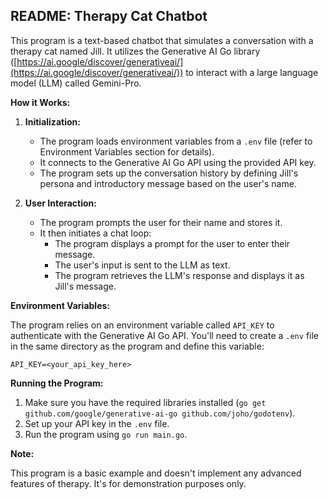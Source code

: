 ## README: Therapy Cat Chatbot

This program is a text-based chatbot that simulates a conversation with a therapy cat named Jill. It utilizes the Generative AI Go library ([https://ai.google/discover/generativeai/](https://ai.google/discover/generativeai/)) to interact with a large language model (LLM) called Gemini-Pro.

**How it Works:**

1. **Initialization:**
    * The program loads environment variables from a `.env` file (refer to Environment Variables section for details).
    * It connects to the Generative AI Go API using the provided API key.
    * The program sets up the conversation history by defining Jill's persona and introductory message based on the user's name.

2. **User Interaction:**
    * The program prompts the user for their name and stores it.
    * It then initiates a chat loop:
        * The program displays a prompt for the user to enter their message. 
        * The user's input is sent to the LLM as text. 
        * The program retrieves the LLM's response and displays it as Jill's message.

**Environment Variables:**

The program relies on an environment variable called `API_KEY` to authenticate with the Generative AI Go API. You'll need to create a `.env` file in the same directory as the program and define this variable:

```
API_KEY=<your_api_key_here>
```

**Running the Program:**

1. Make sure you have the required libraries installed (`go get github.com/google/generative-ai-go github.com/joho/godotenv`).
2. Set up your API key in the `.env` file.
3. Run the program using `go run main.go`.

**Note:**

This program is a basic example and doesn't implement any advanced features of therapy. It's for demonstration purposes only.
